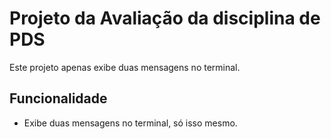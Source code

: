 # Projeto da Avaliação da disciplina de PDS
Este projeto apenas exibe duas mensagens no terminal.

## Funcionalidade
- Exibe duas mensagens no terminal, só isso mesmo.